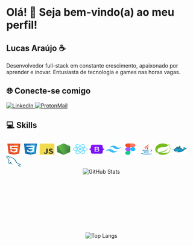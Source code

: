 <div>

  <h1>Olá! 👋 Seja bem-vindo(a) ao meu perfil!</h1>
  <h2>Lucas Araújo ☕</h2>
  
  <p>
    Desenvolvedor full-stack em constante crescimento, apaixonado por aprender e inovar. 
    Entusiasta de tecnologia e games nas horas vagas.
  </p>
  <h2>🌐 Conecte-se comigo</h2>
  <div>
    <a href="https://www.linkedin.com/in/lucas-araujo-santos" target="_blank">
      <img src="https://img.shields.io/badge/-LinkedIn-%230077B5?style=for-the-badge&logo=linkedin&logoColor=white" alt="LinkedIn">
    </a>
    <a href="mailto:Luc4s_santos.s@protonmail.com" target="_blank">
      <img src="https://img.shields.io/badge/ProtonMail-8B89CC?style=for-the-badge&logo=protonmail&logoColor=white" alt="ProtonMail">
    </a>
  </div>
  
  <h2>💻 Skills</h2>
  <div style="display: inline-block; margin-top: 10px;">
    <img src="https://raw.githubusercontent.com/devicons/devicon/master/icons/html5/html5-original.svg" alt="HTML" height="30" width="40">
    <img src="https://raw.githubusercontent.com/devicons/devicon/master/icons/css3/css3-original.svg" alt="CSS" height="30" width="40">
    <img src="https://raw.githubusercontent.com/devicons/devicon/master/icons/javascript/javascript-original.svg" alt="JavaScript" height="30" width="40">
    <img src="https://raw.githubusercontent.com/devicons/devicon/master/icons/nodejs/nodejs-original.svg" alt="Node.js" height="30" width="40">
    <img src="https://raw.githubusercontent.com/devicons/devicon/master/icons/react/react-original.svg" alt="React" height="30" width="40">
    <img src="https://raw.githubusercontent.com/devicons/devicon/master/icons/bootstrap/bootstrap-original.svg" alt="Bootstrap" height="30" width="40">
    <img src="https://raw.githubusercontent.com/devicons/devicon/master/icons/tailwindcss/tailwindcss-original.svg" alt="TailwindCSS" height="30" width="40">
    <img src="https://raw.githubusercontent.com/devicons/devicon/master/icons/figma/figma-original.svg" alt="Figma" height="30" width="40">
    <img src="https://raw.githubusercontent.com/devicons/devicon/master/icons/java/java-original.svg" alt="Java" height="30" width="40">
    <img src="https://raw.githubusercontent.com/devicons/devicon/master/icons/spring/spring-original.svg" alt="Spring" height="30" width="40">
    <img src="https://raw.githubusercontent.com/devicons/devicon/master/icons/docker/docker-original.svg" alt="Docker" height="30" width="40">
    <img src="https://raw.githubusercontent.com/devicons/devicon/master/icons/mysql/mysql-original.svg" alt="MySQL" height="30" width="40">
  </div>
  <br>
<div style="display: flex; flex-direction: column; align-items: center; gap: 10px;">
    <img 
      src="https://github-readme-stats.vercel.app/api?username=Luc4s-Ara&theme=transparent&bg_color=000&border_color=30A3DC&show_icons=true&icon_color=30A3DC&title_color=E94D5F&text_color=FFF&include_all_commits=true" 
      alt="GitHub Stats" 
      style="height: 160px;">
  <img 
    src="https://github-readme-stats-git-masterrstaa-rickstaa.vercel.app/api/top-langs/?username=Luc4s-Ara&layout=compact&bg_color=000&border_color=30A3DC&title_color=E94D5F&text_color=FFF" 
    alt="Top Langs" 
    style="height: 160px;">
</div>

</div>
